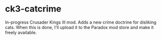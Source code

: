 # ck3-catcrime
In-progress Crusader Kings III mod. Adds a new crime doctrine for disliking cats. When this is done, I'll upload it to the Paradox mod store and make it freely available.
